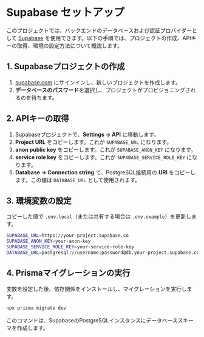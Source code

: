 # Supabase セットアップ

このプロジェクトでは、バックエンドのデータベースおよび認証プロバイダーとして [Supabase](https://supabase.com/) を使用できます。以下の手順では、プロジェクトの作成、APIキーの取得、環境の設定方法について概説します。

## 1. Supabaseプロジェクトの作成
1. [supabase.com](https://supabase.com/) にサインインし、新しいプロジェクトを作成します。
2. **データベースのパスワード**を選択し、プロジェクトがプロビジョニングされるのを待ちます。

## 2. APIキーの取得
1. Supabaseプロジェクトで、**Settings → API** に移動します。
2. **Project URL** をコピーします。これが `SUPABASE_URL` になります。
3. **anon public key** をコピーします。これが `SUPABASE_ANON_KEY` になります。
4. **service role key** をコピーします。これが `SUPABASE_SERVICE_ROLE_KEY` になります。
5. **Database → Connection string** で、PostgreSQL接続用の **URI** をコピーします。この値は `DATABASE_URL` として使用されます。

## 3. 環境変数の設定
コピーした値で `.env.local`（または共有する場合は `.env.example`）を更新します。

```bash
SUPABASE_URL=https://your-project.supabase.co
SUPABASE_ANON_KEY=your-anon-key
SUPABASE_SERVICE_ROLE_KEY=your-service-role-key
DATABASE_URL=postgresql://username:password@db.your-project.supabase.co:5432/postgres
```

## 4. Prismaマイグレーションの実行
変数を設定した後、依存関係をインストールし、マイグレーションを実行します。

```bash
npx prisma migrate dev
```

このコマンドは、SupabaseのPostgreSQLインスタンスにデータベーススキーマを作成します。